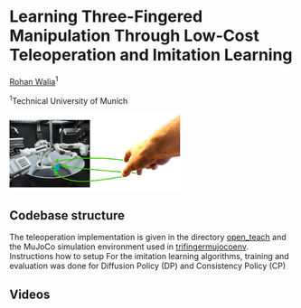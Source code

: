 # Learning Three-Fingered Manipulation Through Low-Cost Teleoperation and Imitation Learning

[Rohan Walia]()<sup>1</sup>

<sup>1</sup>Technical University of Munich


<img src="overview.png" alt="TriFinger" width="60%"/>

## Codebase structure
The teleoperation implementation is given in the directory [open_teach](./open_teach) and the MuJoCo simulation environment used in [trifingermujocoenv](./trifingermujocoenv). Instructions how to setup  For the imitation learning algorithms, training and evaluation was done for Diffusion Policy (DP) and Consistency Policy (CP)

## Videos
